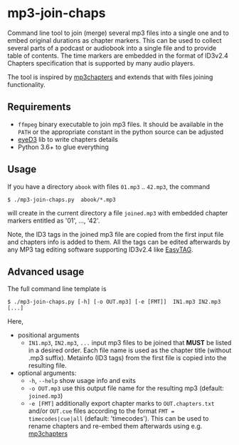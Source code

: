mp3-join-chaps
==============

Command line tool to join (merge) several mp3 files into a single one and to embed original durations as chapter markers.
This can be used to collect several parts of a podcast or audiobook into a single file and to provide table of contents.
The time markers are embedded in the format of ID3v2.4 Chapters specification that is supported by many audio players.

The tool is inspired by [mp3chapters](https://github.com/rfjaquez/mp3chapters) and extends that with files joining
functionality.

## Requirements

- `ffmpeg` binary executable to join mp3 files. It should be available in the `PATH`
   or the appropriate constant in the python source can be adjusted
- [eyeD3](https://github.com/nicfit/eyeD3) lib to write chapters details
- Python 3.6+ to glue everything

## Usage

If you have a directory `abook` with files `01.mp3` .. `42.mp3`, the command
```
$ ./mp3-join-chaps.py  abook/*.mp3
```
will create in the current directory a file `joined.mp3` with embedded chapter markers entitled as '01', ..., '42'.

Note, the ID3 tags in the joined mp3 file are copied from the first input file and chapters info is added to them.
All the tags can be edited afterwards by any MP3 tag editing software supporting ID3v2.4 like [EasyTAG](https://wiki.gnome.org/Apps/EasyTAG).

## Advanced usage

The full command line template is
```
$ ./mp3-join-chaps.py [-h] [-o OUT.mp3] [-e [FMT]]  IN1.mp3 IN2.mp3 [...]
```
Here,

- positional arguments
    - `IN1.mp3`, `IN2.mp3`, `...` input mp3 files to be joined that **MUST** be listed
    in a desired order.  Each file name is used as the chapter title (without .mp3 suffix).
    Metainfo (ID3 tags) from the first file is copied into the resulting file.
- optional arguments:
    - `-h`, `--help` show usage info and exits
    - `-o OUT.mp3` use this output file name for the resulting mp3 (default: `joined.mp3`)
    - `-e [FMT]` additionally export chapter marks to `OUT.chapters.txt` and/or `OUT.cue` files
      according to the format `FMT = timecodes|cue|all` (default: 'timecodes'). This can be used to
      rename chapters and re-embed them afterwards using e.g. [mp3chapters](https://github.com/rfjaquez/mp3chapters)
